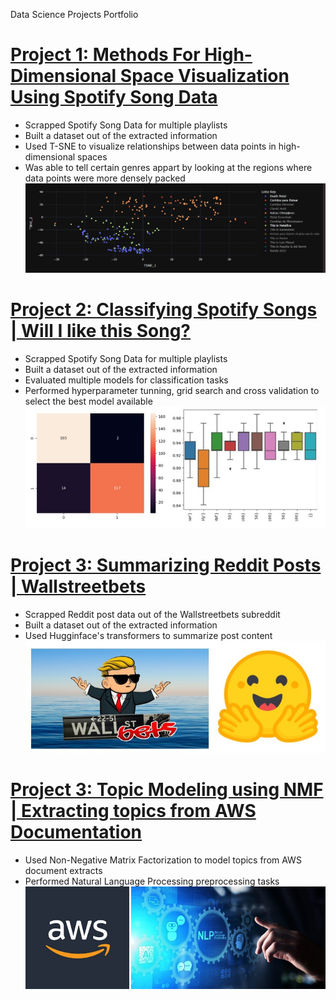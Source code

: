 Data Science Projects Portfolio

# [Project 1: Methods For High-Dimensional Space Visualization Using Spotify Song Data](www.google.com)
- Scrapped Spotify Song Data for multiple playlists
- Built a dataset out of the extracted information
- Used T-SNE to visualize relationships between data points in  high-dimensional spaces
- Was able to tell certain genres appart by looking at the regions where data points were more densely packed
![](/images/Screenshot_4.jpg)

# [Project 2: Classifying Spotify Songs | Will I like this Song?](www.google.com)
- Scrapped Spotify Song Data for multiple playlists
- Built a dataset out of the extracted information
- Evaluated multiple models for classification tasks
- Performed hyperparameter tunning, grid search and cross validation to select the best model available 
![](/images/Screenshot_1.jpg)

# [Project 3: Summarizing Reddit Posts | Wallstreetbets](www.google.com)
- Scrapped Reddit post data out of the Wallstreetbets subreddit
- Built a dataset out of the extracted information
- Used Hugginface's transformers to summarize post content
![](/images/Screenshot_2.jpg)

# [Project 3: Topic Modeling using NMF | Extracting topics from AWS Documentation](www.google.com)
- Used Non-Negative Matrix Factorization to model topics from AWS document extracts
- Performed Natural Language Processing preprocessing tasks 
![](/images/Screenshot_3.jpg)
